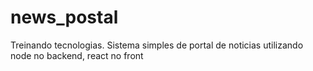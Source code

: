 # news_postal
Treinando tecnologias. Sistema simples de portal de noticias utilizando node no backend, react no front
